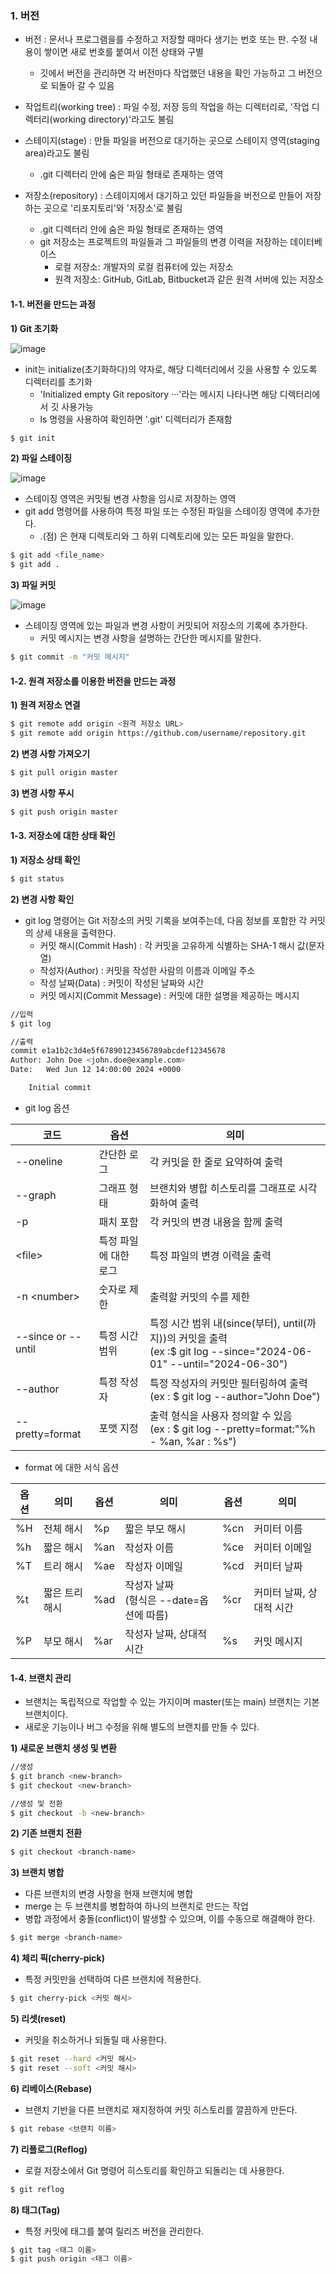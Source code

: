 ### 1. 버전
* 버전 : 문서나 프로그램을를 수정하고 저장할 때마다 생기는 번호 또는 판. 수정 내용이 쌓이면 새로 번호를 붙여서 이전 상태와 구별
  * 깃에서 버전을 관리하면 각 버전마다 작업했던 내용을 확인 가능하고 그 버전으로 되돌아 갈 수 있음 


* 작업트리(working tree) : 파일 수정, 저장 등의 작업을 하는 디렉터리로, '작업 디렉터리(working directory)'라고도 불림

* 스테이지(stage) : 만들 파일을 버전으로 대기하는 곳으로 스테이지 영역(staging area)라고도 불림
  * .git 디렉터리 안에 숨은 파일 형태로 존재하는 영역

* 저장소(repository) : 스테이지에서 대기하고 있던 파일들을 버전으로 만들어 저장하는 곳으로 '리포지토리'와 '저장소'로 불림
  * .git 디렉터리 안에 숨은 파일 형태로 존재하는 영역
  * git 저장소는 프로젝트의 파일들과 그 파일들의 변경 이력을 저장하는 데이터베이스
    * 로컬 저장소: 개발자의 로컬 컴퓨터에 있는 저장소
    * 원격 저장소: GitHub, GitLab, Bitbucket과 같은 원격 서버에 있는 저장소

#### 1-1. 버전을 만드는 과정
**1) Git 초기화**

![image](https://github.com/YouAndMeToo3323/TIL/assets/126636390/d23a8b2b-13fd-40ea-88a4-6a2db32945a8)

* init는 initialize(초기화하다)의 약자로, 해당 디렉터리에서 깃을 사용할 수 있도록 디렉터리를 초기화
  * 'Initialized empty Git repository ···'라는 메시지 나타나면 해당 디렉터리에서 깃 사용가능
  * ls 명령을 사용하여 확인하면 '.git' 디렉터리가 존재함

```bash
$ git init
```

**2) 파일 스테이징**

![image](https://github.com/YouAndMeToo3323/TIL/assets/126636390/412a2bc4-c1e2-43ed-8343-f8a93bf83a89)

* 스테이징 영역은 커밋될 변경 사항을 임시로 저장하는 영역
* git add 명령어를 사용하여 특정 파일 또는 수정된 파일을 스테이징 영역에 추가한다.
  *  .(점) 은 현재 디렉토리와 그 하위 디렉토리에 있는 모든 파일을 말한다.

```bash
$ git add <file_name>
$ git add .
```

**3) 파일 커밋**

![image](https://github.com/YouAndMeToo3323/TIL/assets/126636390/d02ca953-ee28-42ae-9c42-63aa8715b0ca)

* 스테이징 영역에 있는 파일과 변경 사항이 커밋되어 저장소의 기록에 추가한다.
  * 커밋 메시지는 변경 사항을 설명하는 간단한 메시지를 말한다.
 
```bash
$ git commit -m "커밋 메시지"
```

#### 1-2. 원격 저장소를 이용한 버전을 만드는 과정
**1) 원격 저장소 연결**

```bash
$ git remote add origin <원격 저장소 URL>
$ git remote add origin https://github.com/username/repository.git
```

**2) 변경 사항 가져오기**


```bash
$ git pull origin master
```

**3) 변경 사항 푸시**

```bash
$ git push origin master
```

#### 1-3. 저장소에 대한 상태 확인
**1) 저장소 상태 확인**

```bash
$ git status
```

**2) 변경 사항 확인**
* git log 명령어는 Git 저장소의 커밋 기록을 보여주는데, 다음 정보를 포함한 각 커밋의 상세 내용을 출력한다.
  * 커밋 해시(Commit Hash) : 각 커밋을 고유하게 식별하는 SHA-1 해시 값(문자열)
  * 작성자(Author) : 커밋을 작성한 사람의 이름과 이메일 주소
  * 작성 날짜(Data) : 커밋이 작성된 날짜와 시간
  * 커밋 메시지(Commit Message) : 커밋에 대한 설명을 제공하는 메시지

```bash
//입력
$ git log

//출력
commit e1a1b2c3d4e5f67890123456789abcdef12345678
Author: John Doe <john.doe@example.com>
Date:   Wed Jun 12 14:00:00 2024 +0000

    Initial commit
```

* git log 옵션

|코드|옵션|의미|
|-|-|-|
|--oneline|간단한 로그|각 커밋을 한 줄로 요약하여 출력|
|--graph|그래프 형태|브랜치와 병합 히스토리를 그래프로 시각화하여 출력|
|-p|패치 포함|각 커밋의 변경 내용을 함께 출력|
|\<file\>|특정 파일에 대한 로그|특정 파일의 변경 이력을 출력|
|-n \<number\>|숫자로 제한|출력할 커밋의 수를 제한|
|--since or --until|특정 시간 범위|특정 시간 범위 내(since(부터), until(까지))의 커밋을 출력<br/>(ex :$ git log --since="2024-06-01" --until="2024-06-30")|
|--author|특정 작성자|특정 작성자의 커밋만 필터링하여 출력<br/>(ex : $ git log --author="John Doe")|
|--pretty=format|포맷 지정|출력 형식을 사용자 정의할 수 있음<br/>(ex : $ git log --pretty=format:"%h - %an, %ar : %s")|

* format 에 대한 서식 옵션

|옵션|의미|옵션|의미|옵션|의미|
|-|-|-|-|-|-|
|%H|전체 해시|%p|짧은 부모 해시|%cn|커미터 이름|
|%h|짧은 해시|%an|작성자 이름|%ce|커미터 이메일|
|%T|트리 해시|%ae|작성자 이메일|%cd|커미터 날짜|
|%t|짧은 트리 해시|%ad|작성자 날짜<br/>(형식은 --date=옵션에 따름)|%cr|커미터 날짜, 상대적 시간|
|%P|부모 해시|%ar|작성자 날짜, 상대적 시간|%s|커밋 메시지|

#### 1-4. 브랜치 관리
* 브랜치는 독립적으로 작업할 수 있는 가지이며 master(또는 main) 브랜치는 기본 브랜치이다.
* 새로운 기능이나 버그 수정을 위해 별도의 브랜치를 만들 수 있다.

**1) 새로운 브랜치 생성 및 변환**

```bash
//생성
$ git branch <new-branch> 
$ git checkout <new-branch>

//생성 및 전환
$ git checkout -b <new-branch>
```

**2) 기존 브랜치 전환**

```bash
$ git checkout <branch-name>
```

**3) 브랜치 병합**
* 다른 브랜치의 변경 사항을 현재 브랜치에 병합
* merge 는 두 브랜치를 병합하여 하나의 브랜치로 만드는 작업
* 병합 과정에서 충돌(conflict)이 발생할 수 있으며, 이를 수동으로 해결해야 한다.

```bash
$ git merge <branch-name>
```

**4) 체리 픽(cherry-pick)**
* 특정 커밋만을 선택하여 다른 브랜치에 적용한다.

```bash
$ git cherry-pick <커밋 해시>
```

**5) 리셋(reset)**
* 커밋을 취소하거나 되돌릴 때 사용한다.

```bash
$ git reset --hard <커밋 해시>
$ git reset --soft <커밋 해시>
```

**6) 리베이스(Rebase)**
* 브랜치 기반을 다른 브랜치로 재지정하여 커밋 히스토리를 깔끔하게 만든다.

```bash
$ git rebase <브랜치 이름>
```

**7) 리플로그(Reflog)**
* 로컬 저장소에서 Git 명령어 히스토리를 확인하고 되돌리는 데 사용한다.

```bash
$ git reflog
```

**8) 태그(Tag)**
* 특정 커밋에 태그를 붙여 릴리즈 버전을 관리한다.

```bash
$ git tag <태그 이름>
$ git push origin <태그 이름>
```









